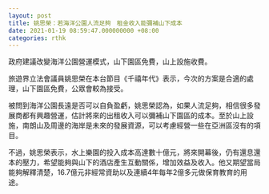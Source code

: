 ```yaml
---
layout: post
title: 姚思榮：若海洋公園人流足夠　租金收入能彌補山下成本
date: 2021-01-19 08:59:47.000000000 +08:00
categories: rthk
---
```


政府建議改變海洋公園營運模式，山下園區免費，山上設施收費。

旅遊界立法會議員姚思榮在本台節目《千禧年代》表示，今次的方案是合適的處理，山下園區免費，公眾會較為接受。

被問到海洋公園長遠是否可以自負盈虧，姚思榮認為，如果人流足夠，相信很多發展商都有興趣營運，估計將來的出租收入可以彌補山下園區的成本。至於山上設施，南朗山及周邊的海岸是未來的發展資源，可以考慮經營一些在亞洲區沒有的項目。

不過，姚思榮表示，水上樂園的投入成本高達數十億元，將來開幕後，仍有還息還本的壓力，希望能夠與山下的酒店產生互動關係，增加效益及收入。他又期望當局能夠解釋清楚，16.7億元非經常資助以及連續4年每年2億多元做保育教育的用途。
